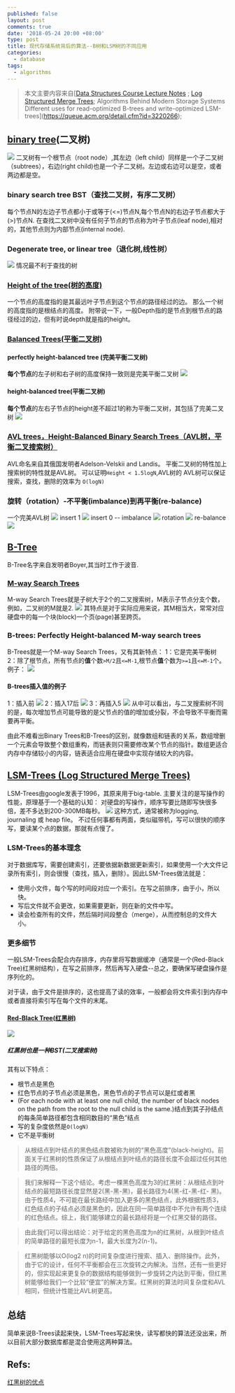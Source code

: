 ```yaml
---
published: false
layout: post
comments: true
date: '2018-05-24 20:00 +08:00'
type: post
title: 现代存储系统背后的算法--B树和LSM树的不同应用
categories:
  - database
tags:
  - algorithms
---
```

>本文主要内容来自[[Data Structures Course Lecture Notes](https://webdocs.cs.ualberta.ca/~holte/T26/top.html) ; [Log Structured Merge Trees](http://www.benstopford.com/2015/02/14/log-structured-merge-trees/); Algorithms Behind Modern Storage Systems Different uses for read-optimized B-trees and write-optimized LSM-trees](https://queue.acm.org/detail.cfm?id=3220266);

## [binary tree](http://cslibrary.stanford.edu/110/BinaryTrees.html)(二叉树)
![](http://cslibrary.stanford.edu/110/binarytree.gif)
二叉树有一个根节点（root node）,其左边（left child）同样是一个子二叉树（subtrees），右边(right child)也是一个子二叉树。左边或右边可以是空，或者两边都是空。

### binary search tree BST（查找二叉树，有序二叉树）
每个节点N的左边子节点都小于或等于(<=)节点N,每个节点N的右边子节点都大于(>)节点N.
在查找二叉树中没有任何子节点的节点称为叶子节点(leaf node),相对的，其他节点则为内部节点(internal node).

### Degenerate tree, or linear tree（退化树,线性树）
![](https://webdocs.cs.ualberta.ca/~holte/T26/Lecture9Fig8.gif)
情况最不利于查找的树

### [Height of the tree(树的高度)](https://en.wikipedia.org/wiki/Tree_%28data_structure%29)
一个节点的高度指的是其最远叶子节点到这个节点的路径经过的边。
那么一个树的高度指的是根结点的高度。
附带说一下，一般Depth指的是节点到根节点的路径经过的边，但有时说depth就是指的height。

### [Balanced Trees(平衡二叉树)](https://webdocs.cs.ualberta.ca/~holte/T26/balanced-trees.html)
#### perfectly height-balanced tree (完美平衡二叉树) 
**每个节点**的左子树和右子树的高度保持一致则是完美平衡二叉树
![](https://webdocs.cs.ualberta.ca/~holte/T26/Lecture9Fig9.gif)
#### height-balanced tree(平衡二叉树)
**每个节点**的左右子节点的height差不超过1的称为平衡二叉树，其包括了完美二叉树
![](https://webdocs.cs.ualberta.ca/~holte/T26/Lecture9Fig10.gif)

### [AVL trees，Height-Balanced Binary Search Trees（AVL树，平衡二叉搜索树）](https://webdocs.cs.ualberta.ca/~holte/T26/avl-trees.html)
AVL命名来自其俄国发明者Adelson-Velskii and Landis。
平衡二叉树的特性加上搜索树的特性就是AVL树。
可以证明`Height < 1.5logN`,AVL树的
AVL树可以保证搜索，查找，删除的效率为 `O(logN)`

### 旋转（rotation）-不平衡(imbalance)到再平衡(re-balance)
一个完美AVL树
![](https://webdocs.cs.ualberta.ca/~holte/T26/Lecture9Fig18.gif)
insert 1
![](https://webdocs.cs.ualberta.ca/~holte/T26/Lecture9Fig19.gif)
insert 0 -- imbalance
![](https://webdocs.cs.ualberta.ca/~holte/T26/Lecture9Fig20.gif)
rotation
![](https://webdocs.cs.ualberta.ca/~holte/T26/Lecture9Fig21.gif)
re-balance
![](https://webdocs.cs.ualberta.ca/~holte/T26/Lecture9Fig22.gif)

## [B-Tree](https://webdocs.cs.ualberta.ca/~holte/T26/b-trees.html)
B-Tree名字来自发明者Boyer,其当时工作于波音.

### [M-way Search Trees](https://webdocs.cs.ualberta.ca/~holte/T26/m-way-trees.html)
M-way Search Trees就是子树大于2个的二叉搜索树，M表示子节点分支个数，例如，二叉树的M就是2.
![](https://webdocs.cs.ualberta.ca/~holte/T26/Lecture10Fig1.gif)
其特点是对于实际应用来说，其M相当大，常常对应硬盘中的每一个块(block)一个页(page)甚至跨页。

### B-trees: Perfectly Height-balanced M-way search trees
B-Trees就是一个M-way Search Trees，又有其新特点：
1：它是完美平衡树
2：除了根节点，所有节点的**值**个数`>M/2`且`<=M-1`,根节点**值**个数为`>=1`且`<=M-1`个。  
例子：
![](https://webdocs.cs.ualberta.ca/~holte/T26/Lecture10Fig2.gif)

#### B-trees插入值的例子
1：插入前
![](https://webdocs.cs.ualberta.ca/~holte/T26/Lecture10Fig4.gif)
2：插入17后
![](https://webdocs.cs.ualberta.ca/~holte/T26/Lecture10Fig5.gif)
3：再插入5
![](https://webdocs.cs.ualberta.ca/~holte/T26/Lecture10Fig6.gif)
从中可以看出，与二叉搜索树不同的是，每次增加节点可能导致的是父节点的值的增加或分裂，不会导致不平衡而需要再平衡。

由此不难看出Binary Trees和B-Trees的区别，就像数组和链表的关系，数组增删一个元素会导致整个数组重构，而链表则只需要修改某个节点的指针。数组更适合内存中存储较小的内容，链表适合应用在硬盘中实现存储较大的内容。
#### 

## [LSM-Trees (Log Structured Merge Trees)](http://www.benstopford.com/2015/02/14/log-structured-merge-trees/)
LSM-Trees由google发表于1996，其原来用于big-table.
主要关注的是写操作的性能，原理基于一个基础的认知：
对硬盘的写操作，顺序写要比随即写快很多倍，差不多达到200-300MB每秒。
![](http://www.benstopford.com/wp-content/uploads/2015/02/ChartGo-300x267.png)
这种方式，通常被称为logging, journaling 或 heap file。
不过任何事都有两面，类似磁带机，写可以很快的顺序写，要读某个点的数据，那就有点慢了。

### LSM-Trees的基本理念
对于数据库写，需要创建索引，还要依据新数据更新索引，如果使用一个大文件记录所有索引，则会很慢（查找，插入，删除）。因此LSM-Trees做法就是：
- 使用小文件，每个写的时间段对应一个索引。在写之前排序，由于小，所以快。
- 写后文件就不会更改，如果需要更新，则在新的文件中写。
- 读会检查所有的文件，然后隔时间段整合（merge），从而控制总的文件大小。

### 更多细节
一般LSM-Trees会配合内存排序，内存里将写数据缓冲（通常是一个(Red-Black Tree)红黑树结构），在写之前排序，然后再写入硬盘--总之，要确保写硬盘操作是序列化的。

对于读，由于文件是排序的，这也提高了读的效率，一般都会将文件索引到内存中或者直接将索引写在每个文件的末尾。

#### [Red-Black Tree(红黑树)](http://pages.cs.wisc.edu/~paton/readings/Red-Black-Trees/)
![](http://www.btechsmartclass.com/DS/images/Red%20Black%20Tree%20Example.png)

##### 红黑树也是一种BST(二叉搜索树)
其有以下特点：
- 根节点是黑色
- 红色节点的子节点必须是黑色，黑色节点的子节点可以是红或者黑
- (For each node with at least one null child, the number of black nodes on the path from the root to the null child is the same.)结点到其子孙结点的每条简单路径都包含相同数目的“黑色”结点  
- 写的复杂度依然是`O(logN)`
- 它不是平衡树

> 从根结点到叶结点的黑色结点数被称为树的“黑色高度”(black-height)。前面关于红黑树的性质保证了从根结点到叶结点的路径长度不会超过任何其他路径的两倍。  
  
> 我们来解释一下这个结论。考虑一棵黑色高度为3的红黑树：从根结点到叶结点的最短路径长度显然是2(黑-黑-黑)，最长路径为4(黑-红-黑-红- 黑)。由于性质4，不可能在最长路经中加入更多的黑色结点，此外根据性质3，红色结点的子结点必须是黑色的，因此在同一简单路径中不允许有两个连续的红色结点。综上，我们能够建立的最长路经将是一个红黑交替的路径。 
  
> 由此我们可以得出结论：对于给定的黑色高度为n的红黑树，从根到叶结点的简单路径的最短长度为n-1，最大长度为2(n-1)。 

> 红黑树能够以O(log2 n)的时间复杂度进行搜索、插入、删除操作。此外，由于它的设计，任何不平衡都会在三次旋转之内解决。当然，还有一些更好的，但实现起来更复杂的数据结构能够做到一步旋转之内达到平衡，但红黑树能够给我们一个比较“便宜”的解决方案。红黑树的算法时间复杂度和AVL相同，但统计性能比AVL树更高。

## 总结
简单来说B-Trees读起来快，LSM-Trees写起来快，读写都快的算法还没出来，所以目前大部分数据库都是混合使用这两种算法。

## Refs:  
[红黑树的优点](https://blog.csdn.net/yxc135/article/details/7939671)


